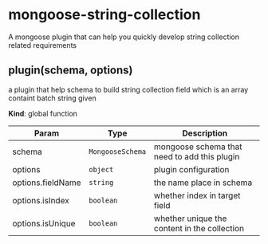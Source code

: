 # mongoose-string-collection
A mongoose plugin that can help you quickly develop string collection related requirements

<a name="plugin"></a>

## plugin(schema, options)
a plugin that help schema to build string collection field
which is an array containt batch string
given

**Kind**: global function  

| Param | Type | Description |
| --- | --- | --- |
| schema | <code>MongooseSchema</code> | mongoose schema that need to add this plugin |
| options | <code>object</code> | plugin configuration |
| options.fieldName | <code>string</code> | the name place in schema |
| options.isIndex | <code>boolean</code> | whether index in target field |
| options.isUnique | <code>boolean</code> | whether unique the content in the collection |

